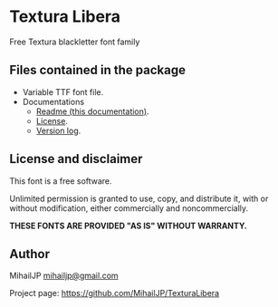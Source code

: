 Textura Libera
==============

Free Textura blackletter font family

Files contained in the package
------------------------------

* Variable TTF font file.
* Documentations
    * [Readme (this documentation)](README.md).
    * [License](LICENSE).
    * [Version log](FONTLOG.txt).

License and disclaimer
----------------------

This font is a free software.

Unlimited permission is granted to use, copy, and distribute it, with
or without modification, either commercially and noncommercially.

**THESE FONTS ARE PROVIDED "AS IS" WITHOUT WARRANTY.**

Author
------

MihailJP <mihailjp@gmail.com>

Project page: https://github.com/MihailJP/TexturaLibera
